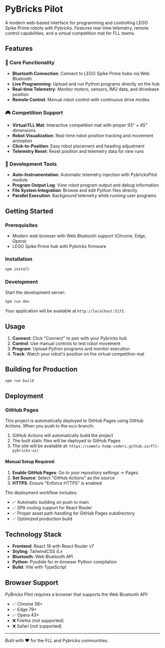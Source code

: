 # PyBricks Pilot

A modern web-based interface for programming and controlling LEGO Spike Prime robots with Pybricks. Features real-time telemetry, remote control capabilities, and a virtual competition mat for FLL teams.

## Features

### 🚀 Core Functionality
- **Bluetooth Connection**: Connect to LEGO Spike Prime hubs via Web Bluetooth
- **Live Programming**: Upload and run Python programs directly on the hub
- **Real-time Telemetry**: Monitor motors, sensors, IMU data, and drivebase position
- **Remote Control**: Manual robot control with continuous drive modes

### 🎮 Competition Support
- **Virtual FLL Mat**: Interactive competition mat with proper 93" × 45" dimensions
- **Robot Visualization**: Real-time robot position tracking and movement animation  
- **Click-to-Position**: Easy robot placement and heading adjustment
- **Telemetry Reset**: Reset position and telemetry data for new runs

### 🔧 Development Tools
- **Auto-Instrumentation**: Automatic telemetry injection with PybricksPilot module
- **Program Output Log**: View robot program output and debug information
- **File System Integration**: Browse and edit Python files directly
- **Parallel Execution**: Background telemetry while running user programs

## Getting Started

### Prerequisites
- Modern web browser with Web Bluetooth support (Chrome, Edge, Opera)
- LEGO Spike Prime hub with Pybricks firmware

### Installation

```bash
npm install
```

### Development

Start the development server:

```bash
npm run dev
```

Your application will be available at `http://localhost:5173`.

## Usage

1. **Connect**: Click "Connect" to pair with your Pybricks hub
2. **Control**: Use manual controls to test robot movement
3. **Program**: Upload Python programs and monitor execution
4. **Track**: Watch your robot's position on the virtual competition mat

## Building for Production

```bash
npm run build
```

## Deployment

### GitHub Pages

This project is automatically deployed to GitHub Pages using GitHub Actions. When you push to the `main` branch:

1. GitHub Actions will automatically build the project
2. The built static files will be deployed to GitHub Pages
3. The site will be available at: `https://camels-hump-coders.github.io/fll-pybricks-ui/`

#### Manual Setup Required:

1. **Enable GitHub Pages**: Go to your repository settings → Pages
2. **Set Source**: Select "GitHub Actions" as the source
3. **HTTPS**: Ensure "Enforce HTTPS" is enabled

The deployment workflow includes:
- ✅ Automatic building on push to main
- ✅ SPA routing support for React Router
- ✅ Proper asset path handling for GitHub Pages subdirectory
- ✅ Optimized production build

## Technology Stack

- **Frontend**: React 19 with React Router v7
- **Styling**: TailwindCSS 4.x
- **Bluetooth**: Web Bluetooth API
- **Python**: Pyodide for in-browser Python compilation
- **Build**: Vite with TypeScript

## Browser Support

PyBricks Pilot requires a browser that supports the Web Bluetooth API:

- ✅ Chrome 56+
- ✅ Edge 79+  
- ✅ Opera 43+
- ❌ Firefox (not supported)
- ❌ Safari (not supported)

---

Built with ❤️ for the FLL and Pybricks communities.